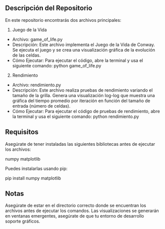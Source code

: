 ## Descripción del Repositorio

En este repositorio encontrarás dos archivos principales:

1. Juego de la Vida

- Archivo: game_of_life.py
- Descripción: Este archivo implementa el Juego de la Vida de Conway. Se ejecuta el juego y se crea una visualización gráfica de la evolución de las celdas.
- Cómo Ejecutar: Para ejecutar el código, abre la terminal y usa el siguiente comando: python game_of_life.py


2. Rendimiento

- Archivo: rendimiento.py
- Descripción: Este archivo realiza pruebas de rendimiento variando el tamaño de la grilla. Genera una visualización log-log que muestra una gráfica del tiempo promedio por iteración en función del tamaño de entrada (número de celdas).
- Cómo Ejecutar: Para ejecutar el código de pruebas de rendimiento, abre la terminal y usa el siguiente comando: python rendimiento.py

## Requisitos

Asegúrate de tener instaladas las siguientes bibliotecas antes de ejecutar los archivos:

numpy
matplotlib

Puedes instalarlas usando pip:

pip install numpy matplotlib

## Notas
Asegúrate de estar en el directorio correcto donde se encuentran los archivos antes de ejecutar los comandos.
Las visualizaciones se generarán en ventanas emergentes, asegúrate de que tu entorno de desarrollo soporte gráficos.

